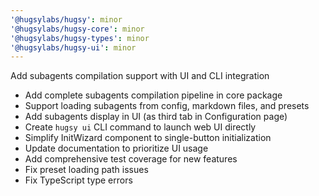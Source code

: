 ```yaml
---
'@hugsylabs/hugsy': minor
'@hugsylabs/hugsy-core': minor
'@hugsylabs/hugsy-types': minor
'@hugsylabs/hugsy-ui': minor
---
```


Add subagents compilation support with UI and CLI integration

- Add complete subagents compilation pipeline in core package
- Support loading subagents from config, markdown files, and presets
- Add subagents display in UI (as third tab in Configuration page)
- Create `hugsy ui` CLI command to launch web UI directly
- Simplify InitWizard component to single-button initialization
- Update documentation to prioritize UI usage
- Add comprehensive test coverage for new features
- Fix preset loading path issues
- Fix TypeScript type errors
